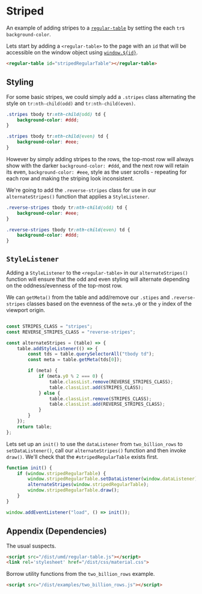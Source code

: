 # Striped

An example of adding stripes to a [`regular-table`](https://github.com/jpmorganchase/regular-table)
by setting the each `tr`s `background-color`.

Lets start by adding a `<regular-table>` to the page with an `id` that will
be accessible on the window object using [`window.${id}`](https://stackoverflow.com/questions/18713272/why-do-dom-elements-exist-as-properties-on-the-window-object).

```html
<regular-table id="stripedRegularTable"></regular-table>
```

## Styling

For some basic stripes, we could simply add a `.stripes` class alternating
the style on `tr:nth-child(odd)` and `tr:nth-child(even)`.

```css
.stripes tbody tr:nth-child(odd) td { 
    background-color: #ddd;
}

.stripes tbody tr:nth-child(even) td {
    background-color: #eee;
}
```

However by simply adding stripes to the rows, the top-most row will always show
with the darker `background-color: #ddd`, and the next row will retain its
even, `background-color: #eee`, style as the user scrolls - repeating for each
row and making the striping look inconsistent.

We're going to add the `.reverse-stripes` class for use in our 
`alternateStripes()` function that applies a `StyleListener`.

```css
.reverse-stripes tbody tr:nth-child(odd) td {
    background-color: #eee;
}

.reverse-stripes tbody tr:nth-child(even) td {
    background-color: #ddd;
}
```

## `StyleListener`

Adding a `StyleListener` to the `<regular-table>` in our `alternateStripes()`
function will ensure that the odd and even styling will alternate depending
on the oddness/evenness of the top-most row.

We can `getMeta()` from the table and add/remove our `.stipes` and 
`.reverse-stripes` classes based on the evenness of the `meta.y0` or the `y` 
index of the viewport origin.

```javascript

const STRIPES_CLASS = "stripes";
const REVERSE_STRIPES_CLASS = "reverse-stripes";

const alternateStripes = (table) => {
    table.addStyleListener(() => {
        const tds = table.querySelectorAll("tbody td");
        const meta = table.getMeta(tds[0]);

        if (meta) {
            if (meta.y0 % 2 === 0) {
                table.classList.remove(REVERSE_STRIPES_CLASS);
                table.classList.add(STRIPES_CLASS);
            } else {
                table.classList.remove(STRIPES_CLASS);
                table.classList.add(REVERSE_STRIPES_CLASS);
            }
        }
    });
    return table;
};

```

Lets set up an `init()` to use the `dataListener` from 
`two_billion_rows` 
to `setDataListener()`, call our `alternateStripes()` function and then invoke 
`draw()`. We'll check that the `#stripedRegularTable` exists first.

```javascript
function init() {
    if (window.stripedRegularTable) {
        window.stripedRegularTable.setDataListener(window.dataListener);
        alternateStripes(window.stripedRegularTable);
        window.stripedRegularTable.draw();
    }
}

window.addEventListener("load", () => init());
```

## Appendix (Dependencies)

The usual suspects.

```html
<script src="/dist/umd/regular-table.js"></script>
<link rel='stylesheet' href="/dist/css/material.css">
```

Borrow utility functions from the `two_billion_rows` example.

```html
<script src="/dist/examples/two_billion_rows.js"></script>
```
